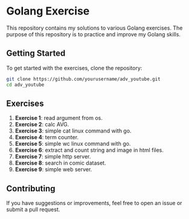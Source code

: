 # Golang Exercise

This repository contains my solutions to various Golang exercises. The purpose of this repository is to practice and improve my Golang skills.

## Getting Started

To get started with the exercises, clone the repository:

```sh
git clone https://github.com/yourusername/adv_youtube.git
cd adv_youtube
```

## Exercises

1. **Exercise 1**: read argument from os.
2. **Exercise 2**: calc AVG.
3. **Exercise 3**: simple cat linux command with go.
4. **Exercise 4**: term counter.
5. **Exercise 5**: simple wc linux command with go.
6. **Exercise 6**: extract and count string and image in html files.
7. **Exercise 7**: simple http server.
8. **Exercise 8**: search in comic dataset.
9. **Exercise 9**: simple web server.


## Contributing

If you have suggestions or improvements, feel free to open an issue or submit a pull request.